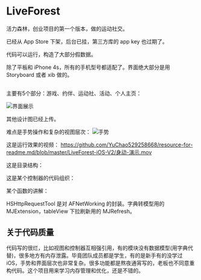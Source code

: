 # LiveForest

活力森林，创业项目的第一个版本，做的运动社交。

已经从 App Store 下架，后台已挂，第三方库的 app key 也过期了。

代码可以运行，构造了大部分假数据。

除了平板和 iPhone 4s，所有的手机型号都适配了。界面绝大部分是用 Storyboard 或者 xib 做的。


## 
主要有5个部分：游戏、约伴、运动社、活动、个人主页：

![界面展示](https://github.com/YuChao529258668/resource-for-readme.md/blob/master/LiveForest-iOS-V1/界面展示.png)

其他设计图已经上传。

难点是手势操作和复杂的视图层次：
![手势](https://github.com/YuChao529258668/resource-for-readme.md/blob/master/LiveForest-iOS-V1/手势.gif)

这是运行效果的视频： https://github.com/YuChao529258668/resource-for-readme.md/blob/master/LiveForest-iOS-V2/身动-演示.mov

这是目录结构：



这是某个控制器的代码组织：


某个函数的讲解：

HSHttpRequestTool 是对 AFNetWorking 的封装。字典转模型用的 MJExtension，tableView 下拉刷新用的 MJRefresh。


## 关于代码质量
代码写的很烂，比如视图和控制器互相强引用，有的模块没有数据模型(用字典代替)，很多地方有内存泄露。毕竟团队成员都是学生，有的是新手有的没学过iOS，手势和界面层次也非常复杂。很多功能都是熬夜通宵写的，老板也不同意重构代码。这个项目用来学习内存管理和优化，还是不错的。
